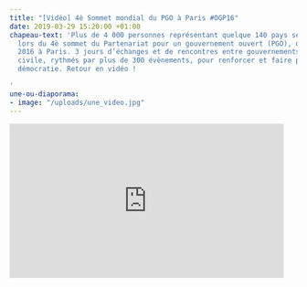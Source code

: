 ```yaml
---
title: "[Vidéo] 4è Sommet mondial du PGO à Paris #OGP16"
date: 2019-03-29 15:20:00 +01:00
chapeau-text: 'Plus de 4 000 personnes représentant quelque 140 pays se sont rassemblées
  lors du 4è sommet du Partenariat pour un gouvernement ouvert (PGO), du 7 au 9 décembre
  2016 à Paris. 3 jours d’échanges et de rencontres entre gouvernements et société
  civile, rythmés par plus de 300 évènements, pour renforcer et faire progresser la
  démocratie. Retour en vidéo !

'
une-ou-diaporama:
- image: "/uploads/une_video.jpg"
---
```


<iframe frameborder="0" width="480" height="270" src="https://www.dailymotion.com/embed/video/x561dnl" allowfullscreen allow="autoplay"></iframe>